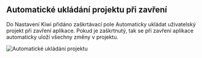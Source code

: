 ﻿---
categories: [kiwi]
layout: kiwi
---

## Automatické ukládání projektu při zavření
Do Nastavení Kiwi přidáno zaškrtávací pole Automaticky ukládat uživatelský projekt při zavření aplikace. 
Pokud je zaškrtnutý, tak se při zavření aplikace automaticky uloží všechny změny v projektu.

![Automatické ukládání projektu]({{site.url}}/data/automatickeukladaniprojektu.PNG "Automatické ukládání projektu")

